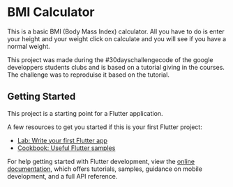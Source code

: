 # BMI Calculator

This is a basic BMI (Body Mass Index) calculator. All you have to do is enter your height and your weight click on calculate and you will see if you have a normal weight.

This project was made during the #30dayschallengecode of the google developpers students clubs and is based on a tutorial giving in the courses. The challenge was to reproduise it based on the tutorial.

## Getting Started

This project is a starting point for a Flutter application.

A few resources to get you started if this is your first Flutter project:

- [Lab: Write your first Flutter app](https://docs.flutter.dev/get-started/codelab)
- [Cookbook: Useful Flutter samples](https://docs.flutter.dev/cookbook)

For help getting started with Flutter development, view the
[online documentation](https://docs.flutter.dev/), which offers tutorials,
samples, guidance on mobile development, and a full API reference.
